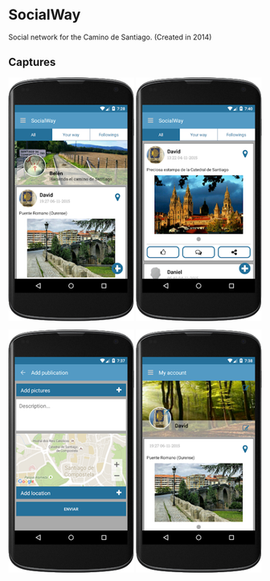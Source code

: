 # SocialWay
Social network for the Camino de Santiago. (Created in 2014)

## Captures
<p>
<img src="captures/img1.png" width="250"/>
<img src="captures/img2.png" width="250"/>
</p>
<p>
<img src="captures/img3.png" width="250"/>
<img src="captures/img4.png" width="250"/>
</p>



